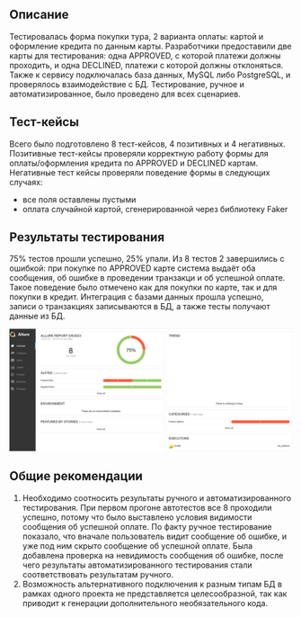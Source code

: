 ## Описание
Тестировалась форма покупки тура, 2 варианта оплаты: картой и оформление кредита по данным карты.
Разработчики предоставили две карты для тестирования: одна APPROVED, с которой платежи должны проходить, и одна DECLINED, платежи с которой должны отклоняться.
Также к сервису подключалась база данных, MySQL либо PostgreSQL, и проверялось взаимодействие с БД.
Тестирование, ручное и автоматизированное, было проведено для всех сценариев. 

## Тест-кейсы
Всего было подготовлено 8 тест-кейсов, 4 позитивных и 4 негативных.
Позитивные тест-кейсы проверяли корректную работу формы для оплаты/оформления кредита по APPROVED и DECLINED картам.
Негативные тест кейсы проверяли поведение формы в следующих случаях:
- все поля оставлены пустыми
- оплата случайной картой, сгенерированной через библиотеку Faker


## Результаты тестирования
75% тестов прошли успешно, 25% упали. Из 8 тестов 2 завершились с ошибкой: при покупке по APPROVED карте система выдаёт оба сообщения, об ошибке в проведении транзакци и об успешной оплате. Такое поведение было отмечено как для покупки по карте, так и для покупки в кредит.
Интеграция с базами данных прошла успешно, записи о транзакциях записываются в БД, а также тесты получают данные из БД.

![Отчёт](../artifacts/Allure-report.jpg)

## Общие рекомендации
1. Необходимо соотносить результаты ручного и автоматизированного тестирования. При первом прогоне автотестов все 8 проходили успешно, потому что было выставлено условия видимости сообщения об успешной оплате. По факту ручное тестирование показало, что вначале пользователь видит сообщение об ошибке, и уже под ним скрыто сообщение об успешной оплате. Была добавлена проверка на невидимость сообщения об ошибке, после чего результаты автоматизированного тестирования стали соответствовать результатам ручного. 
2. Возможность альтернативного подключения к разным типам БД в рамках одного проекта не представляется целесообразной, так как приводит к генерации дополнительного необязательного кода. 
